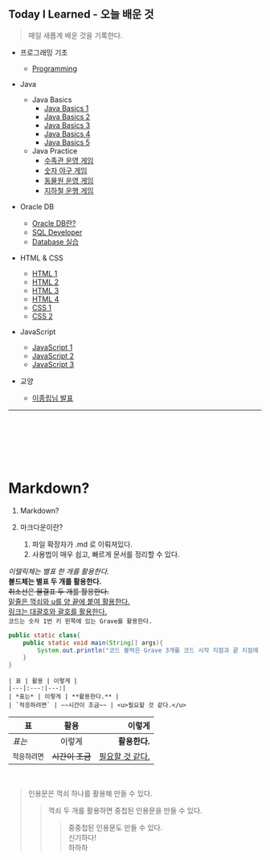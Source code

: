 ## Today I Learned - 오늘 배운 것

> 매일 새롭게 배운 것을 기록한다.

- 프로그래밍 기초
    - [Programming](https://github.com/paikjonghun/TIL/blob/main/Java/Programming.md)

- Java
    - Java Basics
      - [Java Basics 1](https://github.com/paikjonghun/TIL/blob/main/Java/Java-Basics/Java-Basics1.md)
      - [Java Basics 2](https://github.com/paikjonghun/TIL/blob/main/Java/Java-Basics/Java-Basics2.md)
      - [Java Basics 3](https://github.com/paikjonghun/TIL/blob/main/Java/Java-Basics/Java-Basics3.md)
      - [Java Basics 4](https://github.com/paikjonghun/TIL/blob/main/Java/Java-Basics/Java-Basics4.md)
      - [Java Basics 5](https://github.com/paikjonghun/TIL/blob/main/Java/Java-Basics/Java-Basics5.md)
    - Java Practice
      - [수족관 운영 게임](https://github.com/paikjonghun/TIL/blob/main/Java/Java-Practice/Fish-Port.md)
      - [숫자 야구 게임](https://github.com/paikjonghun/TIL/blob/main/Java/Java-Practice/Number-Baseball.md)
      - [동물원 운영 게임](https://github.com/paikjonghun/TIL/blob/main/Java/Java-Practice/Zoo.md)
      - [지하철 운행 게임](https://github.com/paikjonghun/TIL/blob/main/Java/Java-Practice/subway.md)

- Oracle DB
    - [Oracle DB란?](https://github.com/paikjonghun/TIL/blob/main/Database/Oracle-Database.md)
    - [SQL Developer](https://github.com/paikjonghun/TIL/blob/main/Database/SQL-Developer.md)
    - [Database 실습](https://github.com/paikjonghun/TIL/blob/main/Database/Oracle-Database-Exam.md)

- HTML & CSS
    - [HTML 1](https://github.com/paikjonghun/TIL/blob/main/HTML%26CSS/HTML1.md)
    - [HTML 2](https://github.com/paikjonghun/TIL/blob/main/HTML%26CSS/HTML2.md)
    - [HTML 3](https://github.com/paikjonghun/TIL/blob/main/HTML%26CSS/HTML3.md)
    - [HTML 4](https://github.com/paikjonghun/TIL/blob/main/HTML%26CSS/HTML4.md)
    - [CSS 1](https://github.com/paikjonghun/TIL/blob/main/HTML%26CSS/CSS1.md)
    - [CSS 2](https://github.com/paikjonghun/TIL/blob/main/HTML%26CSS/CSS2.md)

- JavaScript
    - [JavaScript 1](https://github.com/paikjonghun/TIL/blob/main/JavaScript/JavaScript1.md)
    - [JavaScript 2](https://github.com/paikjonghun/TIL/blob/main/JavaScript/JavaScript2.md)
    - [JavaScript 3](https://github.com/paikjonghun/TIL/blob/main/JavaScript/JavaScript3.md)

- 교양
    - [이종립님 발표](https://github.com/paikjonghun/TIL/blob/main/%EA%B5%90%EC%96%91/HowToGrow.md)

---
<br />
<br />
<br />
<br />
<br />

# Markdown?

1. Markdown?

2. 마크다운이란?
    1. 파일 확장자가 .md 로 이뤄져있다.
    2. 사용법이 매우 쉽고, 빠르게 문서를 정리할 수 있다.
    
*이텔릭체는 별표 한 개를 활용한다.*<br />
**볼드체는 별표 두 개를 활용한다.**<br />
~~취소선은 물결표 두 개를 활용한다.~~<br />
<u>밑줄은 꺽쇠와 u를 양 끝에 붙여 활용한다.</u><br />
[링크는 대괄호와 괄호를 활용한다.](https://github.com/paikjonghun/paikjonghun.github.io)<br />
`코드는 숫자 1번 키 왼쪽에 있는 Grave를 활용한다.`

```java
public static class{
    public static void main(String[] args){
        System.out.println("코드 블럭은 Grave 3개를 코드 시작 지점과 끝 지점에 붙여 활용한다.)
    }
} 
```

```
| 표 | 활용 | 이렇게 |
|---|:---:|---:|
| *표는* | 이렇게 | **활용한다.** |
| `적응하려면` | ~~시간이 조금~~ | <u>필요할 것 같다.</u>
```
| 표 | 활용 | 이렇게 |
|---|:---:|---:|
| *표는* | 이렇게 | **활용한다.** |
| `적응하려면` | ~~시간이 조금~~ | <u>필요할 것 같다.</u>

<br />

> 인용문은 꺽쇠 하나를 활용해 만들 수 있다.
>> 꺽쇠 두 개를 활용하면 중첩된 인용문을 만들 수 있다.
>>> 중중첩된 인용문도 만들 수 있다.<br />
>>> 신기하다!<br />
>>> 하하하<br />




